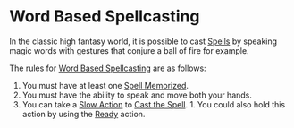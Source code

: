 # Word Based Spellcasting

In the classic high fantasy world, it is possible to cast [Spells](../Spells.md) by speaking magic words with gestures that conjure a ball of fire for example.

The rules for [Word Based Spellcasting](Word%20Based%20Spellcasting.md) are as follows:

1. You must have at least one [Spell Memorized](../Spell%20Memorization.md).
2. You must have the ability to speak and move both your hands.
3. You can take a [Slow Action](../../../Game%20Procedures/Action.md#Slow%20Action) to [Cast the Spell](../Spellcasting.md).
		1. You could also hold this action by using the [Ready](../../../Game%20Procedures/Reaction.md#Ready) action.
